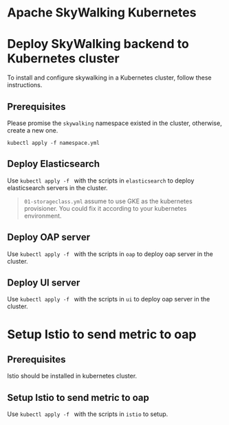 Apache SkyWalking Kubernetes
==========

# Deploy SkyWalking backend to Kubernetes cluster

To install and configure skywalking in a Kubernetes cluster, follow these instructions.

## Prerequisites

Please promise the `skywalking` namespace existed in the cluster, otherwise, create a new one.

`kubectl apply -f namespace.yml`

## Deploy Elasticsearch

Use `kubectl apply -f ` with the scripts in `elasticsearch` to deploy elasticsearch servers
in the cluster.

> `01-storageclass.yml` assume to use GKE as the kubernetes provisioner. You could fix it according
to your kubernetes environment.

## Deploy OAP server 

Use `kubectl apply -f ` with the scripts in `oap` to deploy oap server
in the cluster.

## Deploy UI server 

Use `kubectl apply -f ` with the scripts in `ui` to deploy oap server
in the cluster.

# Setup Istio to send metric to oap

## Prerequisites

Istio should be installed in kubernetes cluster.

## Setup Istio to send metric to oap

Use `kubectl apply -f ` with the scripts in `istio` to setup.
